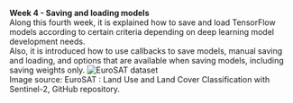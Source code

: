 **Week 4 -  Saving and loading models**
</br>
Along this fourth week, it is explained how to save and load TensorFlow models according to certain criteria depending on deep learning model development needs. 
</br>
Also, it is introduced how to use callbacks to save models, manual saving and loading, and options that are available when saving models, including saving weights only. 
![EuroSAT dataset](https://github.com/phelber/EuroSAT/raw/master/eurosat_overview_small.jpg?raw=true)
</br>
Image source: EuroSAT : Land Use and Land Cover Classification with Sentinel-2, GitHub repository.
